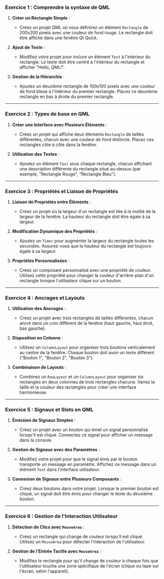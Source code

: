 ### **Exercice 1 : Comprendre la syntaxe de QML**

1. **Créer un Rectangle Simple** :
   - Créez un projet QML où vous définirez un élément `Rectangle` de 200x200 pixels avec une couleur de fond rouge. Le rectangle doit être affiché dans une fenêtre Qt Quick.

2. **Ajout de Texte** :
   - Modifiez votre projet pour inclure un élément `Text` à l'intérieur du rectangle. Le texte doit être centré à l'intérieur du rectangle et afficher "Hello, QML!".

3. **Gestion de la Hiérarchie** :
   - Ajoutez un deuxième rectangle de 100x100 pixels avec une couleur de fond bleue à l'intérieur du premier rectangle. Placez ce deuxième rectangle en bas à droite du premier rectangle.

---

### **Exercice 2 : Types de base en QML**

1. **Créer une Interface avec Plusieurs Éléments** :
   - Créez un projet qui affiche deux éléments `Rectangle` de tailles différentes, chacun avec une couleur de fond distincte. Placez ces rectangles côte à côte dans la fenêtre.

2. **Utilisation des Textes** :
   - Ajoutez un élément `Text` sous chaque rectangle, chacun affichant une description différente du rectangle situé au-dessus (par exemple, "Rectangle Rouge", "Rectangle Bleu").

---

### **Exercice 3 : Propriétés et Liaison de Propriétés**

1. **Liaison de Propriétés entre Éléments** :
   - Créez un projet où la largeur d'un rectangle est liée à la moitié de la largeur de la fenêtre. La hauteur du rectangle doit être égale à sa largeur.

2. **Modification Dynamique des Propriétés** :
   - Ajoutez un `Timer` pour augmenter la largeur du rectangle toutes les secondes. Assurez-vous que la hauteur du rectangle est toujours égale à sa largeur.

3. **Propriétés Personnalisées** :
   - Créez un composant personnalisé avec une propriété de couleur. Utilisez cette propriété pour changer la couleur d'arrière-plan d'un rectangle lorsque l'utilisateur clique sur un bouton.

---

### **Exercice 4 : Ancrages et Layouts**

1. **Utilisation des Ancrages** :
   - Créez un projet avec trois rectangles de tailles différentes, chacun ancré dans un coin différent de la fenêtre (haut gauche, haut droit, bas gauche).

2. **Disposition en Colonne** :
   - Utilisez un `ColumnLayout` pour organiser trois boutons verticalement au centre de la fenêtre. Chaque bouton doit avoir un texte différent ("Bouton 1", "Bouton 2", "Bouton 3").

3. **Combinaison de Layouts** :
   - Combinez un `RowLayout` et un `ColumnLayout` pour organiser six rectangles en deux colonnes de trois rectangles chacune. Variez la taille et la couleur des rectangles pour créer une interface harmonieuse.

---

### **Exercice 5 : Signaux et Slots en QML**

1. **Émission de Signaux Simples** :
   - Créez un projet avec un bouton qui émet un signal personnalisé lorsqu'il est cliqué. Connectez ce signal pour afficher un message dans la console.

2. **Gestion de Signaux avec des Paramètres** :
   - Modifiez votre projet pour que le signal émis par le bouton transporte un message en paramètre. Affichez ce message dans un élément `Text` dans l'interface utilisateur.

3. **Connexion de Signaux entre Plusieurs Composants** :
   - Créez deux boutons dans votre projet. Lorsque le premier bouton est cliqué, un signal doit être émis pour changer le texte du deuxième bouton.

---

### **Exercice 6 : Gestion de l'Interaction Utilisateur**

1. **Détection de Clics avec `MouseArea`** :
   - Créez un rectangle qui change de couleur lorsqu'il est cliqué. Utilisez un `MouseArea` pour détecter l'interaction de l'utilisateur.

2. **Gestion de l'Entrée Tactile avec `MouseArea`** :
   - Modifiez le rectangle pour qu'il change de couleur à chaque fois que l'utilisateur touche une zone spécifique de l'écran (clique ou tape sur l'écran, selon l'appareil).
